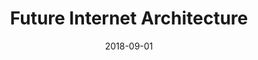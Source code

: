 ---
title: "Future Internet Architecture"
collection: teaching
type: "Graduate course"
permalink: /teaching/2018-fall-teaching
venue: "Tsinghua University, Department of Computer Science and Technology"
date: 2018-09-01
location: "Beijing, China"
---